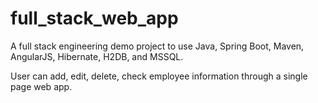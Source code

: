 # full_stack_web_app
A full stack engineering demo project to use Java, Spring Boot, Maven, AngularJS, Hibernate, H2DB, and MSSQL.

User can add, edit, delete, check employee information through a single page web app.
